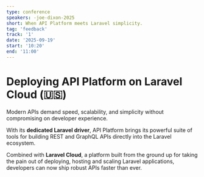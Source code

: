 ```yaml
---
type: conference
speakers: -joe-dixon-2025
short: When API Platform meets Laravel simplicity.
tag: 'feedback'
track: '1'
date: '2025-09-19'
start: '10:20'
end: '11:00'
---
```


# Deploying API Platform on Laravel Cloud (🇺🇸)

Modern APIs demand speed, scalability, and simplicity without compromising on developer experience.

With its **dedicated Laravel driver**, API Platform brings its powerful suite of tools for building REST and GraphQL APIs directly into the Laravel ecosystem.

Combined with **Laravel Cloud**, a platform built from the ground up for taking the pain out of deploying, hosting and scaling Laravel applications, developers can now ship robust APIs faster than ever.
